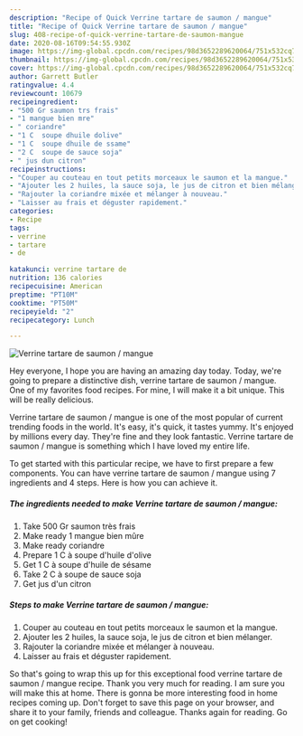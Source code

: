 ```yaml
---
description: "Recipe of Quick Verrine tartare de saumon / mangue"
title: "Recipe of Quick Verrine tartare de saumon / mangue"
slug: 408-recipe-of-quick-verrine-tartare-de-saumon-mangue
date: 2020-08-16T09:54:55.930Z
image: https://img-global.cpcdn.com/recipes/98d3652289620064/751x532cq70/verrine-tartare-de-saumon-mangue-photo-principale-de-la-recette.jpg
thumbnail: https://img-global.cpcdn.com/recipes/98d3652289620064/751x532cq70/verrine-tartare-de-saumon-mangue-photo-principale-de-la-recette.jpg
cover: https://img-global.cpcdn.com/recipes/98d3652289620064/751x532cq70/verrine-tartare-de-saumon-mangue-photo-principale-de-la-recette.jpg
author: Garrett Butler
ratingvalue: 4.4
reviewcount: 10679
recipeingredient:
- "500 Gr saumon trs frais"
- "1 mangue bien mre"
- " coriandre"
- "1 C  soupe dhuile dolive"
- "1 C  soupe dhuile de ssame"
- "2 C  soupe de sauce soja"
- " jus dun citron"
recipeinstructions:
- "Couper au couteau en tout petits morceaux le saumon et la mangue."
- "Ajouter les 2 huiles, la sauce soja, le jus de citron et bien mélanger."
- "Rajouter la coriandre mixée et mélanger à nouveau."
- "Laisser au frais et déguster rapidement."
categories:
- Recipe
tags:
- verrine
- tartare
- de

katakunci: verrine tartare de 
nutrition: 136 calories
recipecuisine: American
preptime: "PT10M"
cooktime: "PT50M"
recipeyield: "2"
recipecategory: Lunch

---
```



![Verrine tartare de saumon / mangue](https://img-global.cpcdn.com/recipes/98d3652289620064/751x532cq70/verrine-tartare-de-saumon-mangue-photo-principale-de-la-recette.jpg)

Hey everyone, I hope you are having an amazing day today. Today, we're going to prepare a distinctive dish, verrine tartare de saumon / mangue. One of my favorites food recipes. For mine, I will make it a bit unique. This will be really delicious.



Verrine tartare de saumon / mangue is one of the most popular of current trending foods in the world. It's easy, it's quick, it tastes yummy. It's enjoyed by millions every day. They're fine and they look fantastic. Verrine tartare de saumon / mangue is something which I have loved my entire life.


To get started with this particular recipe, we have to first prepare a few components. You can have verrine tartare de saumon / mangue using 7 ingredients and 4 steps. Here is how you can achieve it.

<!--inarticleads1-->

##### The ingredients needed to make Verrine tartare de saumon / mangue:

1. Take 500 Gr saumon très frais
1. Make ready 1 mangue bien mûre
1. Make ready  coriandre
1. Prepare 1 C à soupe d&#39;huile d&#39;olive
1. Get 1 C à soupe d&#39;huile de sésame
1. Take 2 C à soupe de sauce soja
1. Get  jus d&#39;un citron




<!--inarticleads2-->

##### Steps to make Verrine tartare de saumon / mangue:

1. Couper au couteau en tout petits morceaux le saumon et la mangue.
1. Ajouter les 2 huiles, la sauce soja, le jus de citron et bien mélanger.
1. Rajouter la coriandre mixée et mélanger à nouveau.
1. Laisser au frais et déguster rapidement.




So that's going to wrap this up for this exceptional food verrine tartare de saumon / mangue recipe. Thank you very much for reading. I am sure you will make this at home. There is gonna be more interesting food in home recipes coming up. Don't forget to save this page on your browser, and share it to your family, friends and colleague. Thanks again for reading. Go on get cooking!
